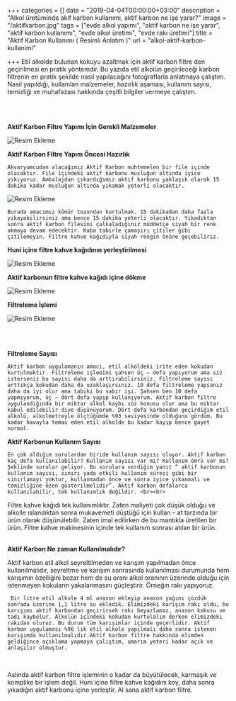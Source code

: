 +++
categories = []
date = "2019-04-04T00:00:00+03:00"
description = "Alkol üretüminde akif karbon kullanımı, aktif karbon ne işe yarar?"
image = "/aktifkarbon.jpg"
tags = ["evde alkol yapımı", "aktif karbon ne işe yarar", "aktif karbon kullanımı", "evde alkol üretimi", "evde rakı üretimi"]
title = "Aktif Karbon Kullanımı ( Resimli Anlatım )"
url = "alkol-aktif-karbon-kullanimi"

+++
     Etil alkolde bulunan kokuyu azaltmak için aktif karbon filtre den geçirilmesi en pratik yöntemdir. Bu yazıda etil alkolün geçirileceği karbon filtrenin en pratik şekilde nasıl yapılacağını fotoğraflarla anlatmaya çalıştım. Nasıl yapıldığı, kullanılan malzemeler, hazırlık aşaması, kullanım sayısı, temizliği ve muhafazası hakkında çeşitli bilgiler vermeye çalıştım.  

<br><br>

**Aktif Karbon Filtre Yapımı İçin Gerekli Malzemeler**

![Resim Ekleme](https://keyifleryerinde.com/wp-content/uploads/2019/03/1-1024x768.jpg)

**Aktif Karbon Filtre Yapım Öncesi Hazırlık**

    Akvaryumcudan alacağımız Aktif Karbon muhtemelen bir file içinde olacaktır. File içindeki aktif karbonu musluğun altında iyice yıkıyoruz. Ambalajdan çıkardığımız aktif karbonu yaklaşık olarak 15 dakika kadar musluğun altında yıkamak yeterli olacaktır.   

![Resim Ekleme](https://keyifleryerinde.com/wp-content/uploads/2019/03/2-768x1024.jpg)

    Burada amacımız kömür tozundan kurtulmak. 15 dakikadan daha fazla yıkayabilirsiniz ama bence 15 dakika yeterli olacaktır. Yıkadıktan sonra aktif karbon filesini çalkaladığınız müddetçe siyah bir renk akmaya devam edecektir. Kaba tabirle çamaşırı çitiler gibi çitilemeyin. Filtre kahve kağıdıyla siyah rengin önüne geçebiliriz.

**Huni içine filtre kahve kağıdının yerleştirilmesi**

![Resim Ekleme](https://keyifleryerinde.com/wp-content/uploads/2019/03/3-1024x768.jpg)

**Aktif karbonun filtre kahve kağıdı içine dökme**

![Resim Ekleme](https://keyifleryerinde.com/wp-content/uploads/2019/03/4-768x1024.jpg)

**Filtreleme İşlemi**

![Resim Ekleme](https://keyifleryerinde.com/wp-content/uploads/2019/03/5-1024x768.jpg)

<br><br>

**Filtreleme Sayısı** <br>

    Aktif karbon uygulamanın amacı, etil alkoldeki irite eden kokudan kurtulmaktır. Filtreleme işlemini şahsen üç – defa yapıyorum ama siz isterseniz bu sayısı daha da arttırabilirsiniz. Filtreleme sayısı arttıkça kokudan daha da uzaklaşırsınız. 10 defa filtreleme yapsanız daha da iyi olur ama tabiki bu sabır işi. Şahsen ben 10 defa yapmıyorum, üç – dört defa yapıp kullanıyorum. Aktif karbon filtre uygulandığında bir miktar alkol kaybı söz konusu olur ama bu miktar kabul edilebilir diye düşünüyorum. Dört defa karbondan geçirdiğim etil alkolü, alkolmetreyle ölçtüğümde %93 seviyesinde olduğunu gördüm. Bu kadar havayla temas eden etil alkolde bu kadar kayıp bence gayet normal.   

**Aktif Karbonun Kullanım Sayısı**

    En çok aldığım sorulardan biride kullanım sayısı oluyor. Aktif karbon kaç defa kullanılabilir? Kullanım sayısı var mı? Kullanım ömrü var mı? Şeklinde sorular geliyor. Bu sorulara verdiğim yanıt “ aktif karbonun kullanım sayısı, sınırı yada etkili kullanım süresi gibi bir sınırlamayı yoktur, kullanmadan önce ve sonra iyice yıkanmalı ve temizliğine özen gösterilmelidir”. Aktif karbon defalarca kullanılabilir, tek kullanımlık değildir. <br><br>

Filtre kahve kağıdı tek kullanımlıktır. Zaten maliyeti çok düşük olduğu ve alkolle ıslandıktan sonra mukavemeti düştüğü için kullan – at tarzında bir ürün olarak düşünülebilir. Zaten imal edilirken de bu mantıkla üretilen bir ürün. Filtre kahve makinesinin içinde tek kullanım sonrası atılan bir ürün. <br><br>

**Aktif Karbon Ne zaman Kullanılmalıdır?**

Aktif karbon etil alkol seyreltilmeden ve karışım yapılmadan önce kullanılmalıdır, seyreltme ve karışım sonrasında kullanılması durumunda hem karışımın özelliğini bozar hem de su oranı alkol oranının üzerinde olduğu için istenmeyen kokuların yakalanmasını güçleştirir. Örneğin rakı yapıyoruz.

     Bir litre etil alkole 4 ml anason ekleyip anason yağını çözdük sonrada üzerine 1,1 litre su ekledik. Elimizdeki karışım rakı oldu, bu karışımı aktif karbondan geçirirsek rakı beyazlamaz, anason kokusu ve tadı kaybolur. Alkolün içindeki kokudan kurtulalım derken elimizdeki rakıdan oluruz. Bu durum tüm karışımlar içinde geçerlidir. Aktif karbon uygulaması %96 lık etil alkole yapılmalı daha sonra istenen karışımda kullanılmalıdır.Aktif karbon filtre hakkında elimden geldiğince açıklama yapmaya çalıştım, umarım yeteri kadar açık ve anlaşılır olmuştur.

<br>

Aslında aktif karbon filtre işleminin o kadar da büyütülecek, karmaşık ve komplike bir işlem değil. Huni içine filtre kahve kağıdını koy, daha sonra yıkadığın aktif karbonu içine yerleştir. Al sana aktif karbon filtre.